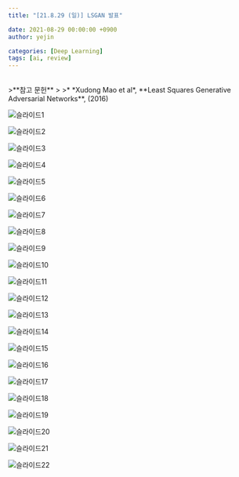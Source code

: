 ```yaml
---
title: "[21.8.29 (일)] LSGAN 발표"

date: 2021-08-29 00:00:00 +0900
author: yejin

categories: [Deep Learning]
tags: [ai, review]
---
```

<br>
>**참고 문헌**
>
>* *Xudong Mao et al*, **Least Squares Generative Adversarial Networks**, (2016)

<br>

![슬라이드1](https://user-images.githubusercontent.com/93882395/235567469-1ebc2341-20a1-43ac-87bd-975e6e7a1729.PNG)

![슬라이드2](https://user-images.githubusercontent.com/93882395/235567472-a3390b3a-0210-47b7-b9ba-6a7267b93f5c.PNG)

![슬라이드3](https://user-images.githubusercontent.com/93882395/235567473-13110b4c-5ea1-4052-a086-bf1375b83349.PNG)

![슬라이드4](https://user-images.githubusercontent.com/93882395/235567476-2f361ab4-1307-4234-9c87-690c9d5d5faf.PNG)

![슬라이드5](https://user-images.githubusercontent.com/93882395/235567479-9aff1613-0007-4aee-b55c-903cf56242a6.PNG)

![슬라이드6](https://user-images.githubusercontent.com/93882395/235567481-3441d839-8ed9-4ddb-9655-f86776464ff6.PNG)

![슬라이드7](https://user-images.githubusercontent.com/93882395/235567483-7467c3c3-191d-47d0-ae04-99c37b9892e3.PNG)

![슬라이드8](https://user-images.githubusercontent.com/93882395/235567487-decc2ca3-9fda-495b-a181-cb20f6fbab4d.PNG)

![슬라이드9](https://user-images.githubusercontent.com/93882395/235567494-fecea64b-9d32-4d4f-888e-49b054cf1871.PNG)

![슬라이드10](https://user-images.githubusercontent.com/93882395/235567497-ad150895-aeff-4603-b74d-c47a437b94ea.PNG)

![슬라이드11](https://user-images.githubusercontent.com/93882395/235567502-4fe8c1e8-c76e-4cb9-b2c8-74bf09520490.PNG)

![슬라이드12](https://user-images.githubusercontent.com/93882395/235567505-04967b1e-1bb7-4f7c-8df4-7b5521d16139.PNG)

![슬라이드13](https://user-images.githubusercontent.com/93882395/235567509-290b8ccb-3813-4f77-8e0f-90157d597cb6.PNG)

![슬라이드14](https://user-images.githubusercontent.com/93882395/235567510-6b7c5a7e-52aa-43b5-87f4-cf25b864011a.PNG)

![슬라이드15](https://user-images.githubusercontent.com/93882395/235567513-0ba1efe0-6f93-47bf-bca0-714cd5c9d23c.PNG)

![슬라이드16](https://user-images.githubusercontent.com/93882395/235567517-2fdb9d1e-4e11-42bf-84b4-a20c90d0ebbc.PNG)

![슬라이드17](https://user-images.githubusercontent.com/93882395/235567521-10263eb4-70ee-4208-a5d3-9cbe07f5089e.PNG)

![슬라이드18](https://user-images.githubusercontent.com/93882395/235567524-9a04bd31-7c25-40e2-88a7-31b35ed1b9c1.PNG)

![슬라이드19](https://user-images.githubusercontent.com/93882395/235567526-6275ce10-f45e-43a9-9efb-41b203dda6bf.PNG)

![슬라이드20](https://user-images.githubusercontent.com/93882395/235567528-b9c8a4fa-d496-46cb-aa09-6404ba0299bc.PNG)

![슬라이드21](https://user-images.githubusercontent.com/93882395/235567532-87e810f5-1e15-4de1-aba7-91d10be29f6a.PNG)

![슬라이드22](https://user-images.githubusercontent.com/93882395/235567552-8976fce3-efde-4279-a5f7-8aa6611453f7.PNG)
